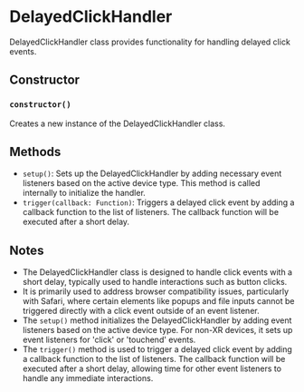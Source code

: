 # DelayedClickHandler

DelayedClickHandler class provides functionality for handling delayed click events.

## Constructor

### `constructor()`

Creates a new instance of the DelayedClickHandler class.

## Methods

- `setup()`: Sets up the DelayedClickHandler by adding necessary event listeners based on the active device type. This method is called internally to initialize the handler.
- `trigger(callback: Function)`: Triggers a delayed click event by adding a callback function to the list of listeners. The callback function will be executed after a short delay.

## Notes

- The DelayedClickHandler class is designed to handle click events with a short delay, typically used to handle interactions such as button clicks.
- It is primarily used to address browser compatibility issues, particularly with Safari, where certain elements like popups and file inputs cannot be triggered directly with a click event outside of an event listener.
- The `setup()` method initializes the DelayedClickHandler by adding event listeners based on the active device type. For non-XR devices, it sets up event listeners for 'click' or 'touchend' events.
- The `trigger()` method is used to trigger a delayed click event by adding a callback function to the list of listeners. The callback function will be executed after a short delay, allowing time for other event listeners to handle any immediate interactions.

